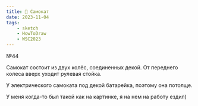 ```yaml
---
title: 🛴 Самокат
date: 2023-11-04
tags:
    - sketch
    - HowToDraw
    - WSC2023
---
```


№44

Самокат состоит из двух колёс, соединенных декой. От переднего колеса вверх уходит рулевая стойка.

У электрического самоката под декой батарейка, поэтому она потолще.

У меня когда-то был такой как на картинке, я на нем на работу ездил)
